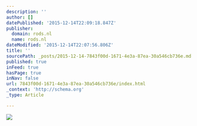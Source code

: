 ```yaml
---
description: ''
author: []
datePublished: '2015-12-14T22:09:18.847Z'
publisher:
  domain: rods.nl
  name: rods.nl
dateModified: '2015-12-14T22:07:56.806Z'
title: ''
sourcePath: _posts/2015-12-14-7843f00d-1671-4e3a-87ea-30a546cb736e.md
published: true
inFeed: true
hasPage: true
inNav: false
url: 7843f00d-1671-4e3a-87ea-30a546cb736e/index.html
_context: 'http://schema.org'
_type: Article

---
```

![](http://rods.nl/images/rods_logo_nieuw_2011.png)
